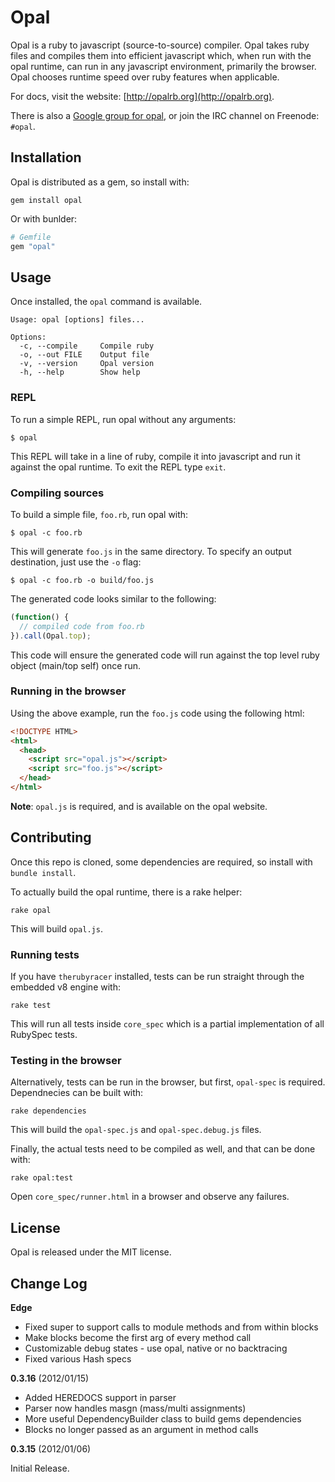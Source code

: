 # Opal

Opal is a ruby to javascript (source-to-source) compiler. Opal takes
ruby files and compiles them into efficient javascript which, when run
with the opal runtime, can run in any javascript environment, primarily
the browser. Opal chooses runtime speed over ruby features when
applicable.

For docs, visit the website: [http://opalrb.org](http://opalrb.org).

There is also a [Google group for opal](https://groups.google.com/forum/#!forum/opalrb), or
join the IRC channel on Freenode: `#opal`.

## Installation

Opal is distributed as a gem, so install with:

```
gem install opal
```

Or with bunlder:

``` ruby
# Gemfile
gem "opal"
```

## Usage

Once installed, the `opal` command is available.

    Usage: opal [options] files...

    Options:
      -c, --compile     Compile ruby
      -o, --out FILE    Output file
      -v, --version     Opal version
      -h, --help        Show help

### REPL

To run a simple REPL, run opal without any arguments:

    $ opal

This REPL will take in a line of ruby, compile it into javascript and
run it against the opal runtime. To exit the REPL type `exit`.

### Compiling sources

To build a simple file, `foo.rb`, run opal with:

    $ opal -c foo.rb

This will generate `foo.js` in the same directory. To specify an output
destination, just use the `-o` flag:

    $ opal -c foo.rb -o build/foo.js

The generated code looks similar to the following:

``` js
(function() {
  // compiled code from foo.rb
}).call(Opal.top);
```

This code will ensure the generated code will run against the top level
ruby object (main/top self) once run.

### Running in the browser

Using the above example, run the `foo.js` code using the following html:

``` html
<!DOCTYPE HTML>
<html>
  <head>
    <script src="opal.js"></script>
    <script src="foo.js"></script>
  </head>
</html>
```

**Note**: `opal.js` is required, and is available on the opal website.

## Contributing

Once this repo is cloned, some dependencies are required, so install
with `bundle install`.

To actually build the opal runtime, there is a rake helper:

    rake opal

This will build `opal.js`.

### Running tests

If you have `therubyracer` installed, tests can be run straight through
the embedded v8 engine with:

    rake test

This will run all tests inside `core_spec` which is a partial
implementation of all RubySpec tests.

### Testing in the browser

Alternatively, tests can be run in the browser, but first, `opal-spec`
is required. Dependnecies can be built with:

    rake dependencies

This will build the `opal-spec.js` and `opal-spec.debug.js` files.

Finally, the actual tests need to be compiled as well, and that can be
done with:

    rake opal:test

Open `core_spec/runner.html` in a browser and observe any failures.

## License

Opal is released under the MIT license.

## Change Log

**Edge**

* Fixed super to support calls to module methods and from within blocks
* Make blocks become the first arg of every method call
* Customizable debug states - use opal, native or no backtracing
* Fixed various Hash specs

**0.3.16** (2012/01/15)

* Added HEREDOCS support in parser
* Parser now handles masgn (mass/multi assignments)
* More useful DependencyBuilder class to build gems dependencies
* Blocks no longer passed as an argument in method calls

**0.3.15** (2012/01/06)

Initial Release.